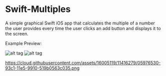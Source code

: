 # Swift-Multiples
A simple graphical Swift iOS app that calculates the multiple of a number the user provides every time the user clicks an add button and displays it to the screen.

Example Preview:



![alt tag](https://cloud.githubusercontent.com/assets/16005119/11416274/f9a592d8-93c0-11e5-9b6a-f6d096008047.png)
![alt tag](https://cloud.githubusercontent.com/assets/16005119/11416275/00ca7538-93c1-11e5-8911-1418f04a05f3.png)


https://cloud.githubusercontent.com/assets/16005119/11416279/05976530-93c1-11e5-9910-519b0563c035.png
